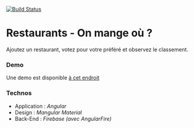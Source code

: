 [![Build Status](https://travis-ci.org/logopolop/restaurants.svg?branch=master)](https://travis-ci.org/logopolop/restaurants)
# Restaurants - On mange où ?
Ajoutez un restaurant, votez pour votre préféré et observez le classement.

### Demo
Une demo est disponible [à cet endroit](https://logopolop.github.io/restaurants/)

### Technos
* Application : *Angular*
* Design      : *Mangular Material*
* Back-End    : *Firebase (avec AngularFire)*
